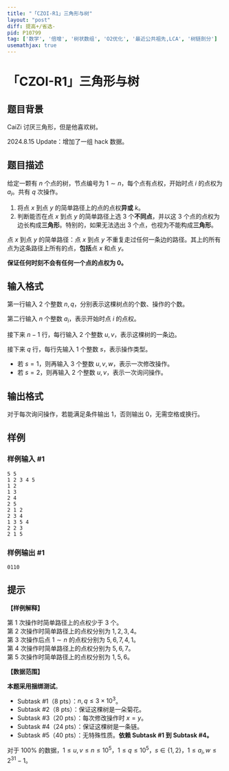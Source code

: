 ```yaml
---
title: "「CZOI-R1」三角形与树"
layout: "post"
diff: 提高+/省选-
pid: P10799
tag: ['数学', '倍增', '树状数组', 'O2优化', '最近公共祖先,LCA', '树链剖分']
usemathjax: true
---
```


# 「CZOI-R1」三角形与树
## 题目背景

CaiZi 讨厌三角形，但是他喜欢树。

2024.8.15 Update：增加了一组 hack 数据。
## 题目描述

给定一颗有 $n$ 个点的树，节点编号为 $1\sim n$，每个点有点权，开始时点 $i$ 的点权为 $a_i$。共有 $q$ 次操作。
1. 将点 $x$ 到点 $y$ 的简单路径上的点的点权**异或** $k$。
1. 判断能否在点 $x$ 到点 $y$ 的简单路径上选 $3$ 个**不同点**，并以这 $3$ 个点的点权为边长构成**三角形**。特别的，如果无法选出 $3$ 个点，也视为不能构成**三角形**。

点 $x$ 到点 $y$ 的简单路径：点 $x$ 到点 $y$ 不重复走过任何一条边的路径。其上的所有点为这条路径上所有的点，**包括**点 $x$ 和点 $y$。

**保证任何时刻不会有任何一个点的点权为 $0$。**
## 输入格式

第一行输入 $2$ 个整数 $n,q$，分别表示这棵树点的个数、操作的个数。

第二行输入 $n$ 个整数 $a_i$，表示开始时点 $i$ 的点权。

接下来 $n-1$ 行，每行输入 $2$ 个整数 $u,v$，表示这棵树的一条边。

接下来 $q$ 行，每行先输入 $1$ 个整数 $s$，表示操作类型。
- 若 $s=1$，则再输入 $3$ 个整数 $u,v,w$，表示一次修改操作。
- 若 $s=2$，则再输入 $2$ 个整数 $u,v$，表示一次询问操作。
## 输出格式

对于每次询问操作，若能满足条件输出 $1$，否则输出 $0$，无需空格或换行。
## 样例

### 样例输入 #1
```
5 5
1 2 3 4 5
1 2
1 3
2 4
2 5
2 1 2
2 3 4
1 3 5 4
2 2 3
2 1 5
```
### 样例输出 #1
```
0110
```
## 提示

**【样例解释】**

第 $1$ 次操作时简单路径上的点权少于 $3$ 个。  
第 $2$ 次操作时简单路径上的点权分别为 $1,2,3,4$。  
第 $3$ 次操作后点 $1\sim n$ 的点权分别为 $5,6,7,4,1$。  
第 $4$ 次操作时简单路径上的点权分别为 $5,6,7$。  
第 $5$ 次操作时简单路径上的点权分别为 $1,5,6$。

**【数据范围】**

**本题采用捆绑测试**。
- Subtask #1（$8\text{ pts}$）：$n,q\le3\times10^3$。
- Subtask #2（$8\text{ pts}$）：保证这棵树是一朵菊花。
- Subtask #3（$20\text{ pts}$）：每次修改操作时 $x=y$。
- Subtask #4（$24\text{ pts}$）：保证这棵树是一条链。
- Subtask #5（$40\text{ pts}$）：无特殊性质。**依赖 Subtask #1 到 Subtask #4。**

对于 $100\%$ 的数据，$1\le u,v\le n\le10^5$，$1\le q\le10^5$，$s\in\{1,2\}$，$1\le a_i,w\le 2^{31}-1$。
